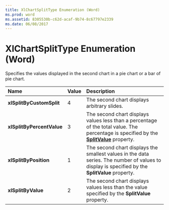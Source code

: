 ```yaml
---
title: XlChartSplitType Enumeration (Word)
ms.prod: word
ms.assetid: 8305530b-c62d-acaf-9b74-8c67797e2339
ms.date: 06/08/2017
---
```



# XlChartSplitType Enumeration (Word)

Specifies the values displayed in the second chart in a pie chart or a bar of pie chart.



|**Name**|**Value**|**Description**|
|:-----|:-----|:-----|
| **xlSplitByCustomSplit**|4|The second chart displays arbitrary slides.|
| **xlSplitByPercentValue**|3|The second chart displays values less than a percentage of the total value. The percentage is specified by the  **[SplitValue](Word.ChartGroup.SplitValue.md)** property.|
| **xlSplitByPosition**|1|The second chart displays the smallest values in the data series. The number of values to display is specified by the  **SplitValue** property.|
| **xlSplitByValue**|2|The second chart displays values less than the value specified by the  **SplitValue** property.|

